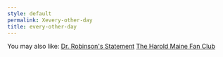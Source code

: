 ```yaml
---
style: default
permalink: Xevery-other-day
title: every-other-day
---
```

You may also like:
[Dr. Robinson's Statement](http://scp-wiki.net/dr-robinsons-statement)
[The Harold Maine Fan Club](http://scp-wiki.net/the-harold-maine-fan-club)